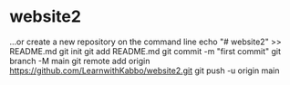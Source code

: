 # website2

…or create a new repository on the command line
echo "# website2" >> README.md
git init
git add README.md
git commit -m "first commit"
git branch -M main
git remote add origin https://github.com/LearnwithKabbo/website2.git
git push -u origin main

